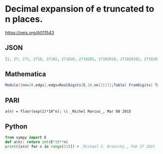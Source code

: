 # Decimal expansion of e truncated to n places\.
https://oeis.org/A011543
## JSON
```JSON
[2, 27, 271, 2718, 27182, 271828, 2718281, 27182818, 271828182, 2718281828, 27182818284, 271828182845, 2718281828459, 27182818284590, 271828182845904, 2718281828459045, 27182818284590452, 271828182845904523, 2718281828459045235, 27182818284590452353, 271828182845904523536]
```
## Mathematica
```Mathematica
Module[{nn=30,edgs},edgs=RealDigits[E,10,nn][[1]];Table[ FromDigits[ Take[ edgs, n]],{n,nn}]] (* _Harvey P. Dale_, Oct 04 2017 *)
```
## PARI
```PARI
a(n) = floor(exp(1)*10^n); \\ _Michel Marcus_, Mar 08 2015
```
## Python
```Python
from sympy import E
def a(n): return int(E*10**n)
print([a(n) for n in range(21)]) # _Michael S. Branicky_, Feb 27 2021
```
